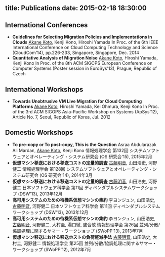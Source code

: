 title: Publications
date: 2015-02-18 18:30:00
---
## International Conferences
* __Guidelines for Selecting Migration Policies and Implementations in Clouds__
<u>Akane Koto</u>, Kenji Kono, Hiroshi Yamada
In Proc. of the 6th IEEE International Conference on Cloud Computing Technology and Science (CloudCom&apos;14), pp.226-233, Singapore, Singapore, Dec. 2014
* __Quantitative Analysis of Migration Noise__
<u>Akane Koto</u>, Hiroshi Yamada, Kenji Kono
In Proc. of the 8th ACM SIGOPS European Conference on Computer Systems (Poster session in EuroSys&apos;13), Prague, Republic of Czech

## International Workshops
* __Towards Unobtrusive VM Live Migration for Cloud Computing Platforms__
<u>Akane Koto</u>, Hiroshi Yamada, Kei Ohmura, Kenji Kono
In Proc. of the 3rd ACM SIGOPS Asia-Pacific Workshop on Systems (ApSys&apos;12), Article No. 7, Seoul, Republic of Korea, Jul. 2012

## Domestic Workshops
* __To pre-copy or To post-copy, This is the Question__
Asraa Abdularazak Ali Mardan, <u>Akane Koto</u>, Kenji Kono
情報処理学会 第132回 システムソフトウェアとオペレーティング・システム研究会 (OS 研究会&apos;15), 2015年2月
* __仮想マシン移送における移送コストの定量的調査__
<u>古藤明音</u>, 山田浩史, 河野健二
情報処理学会 第128回 システムソフトウェアとオペレーティング・システム研究会 (OS 研究会&apos;14), 2014年3月
* __仮想マシン移送における移送コストの定量的調査__
<u>古藤明音</u>, 山田浩史, 河野健二
日本ソフトウェア科学会 第11回 ディペンダブルシステムワークショップ (DSW&apos;13), 2013年12月
* __高可用システムのための待機系仮想マシンの集約__
李ヨンジュン, 山田浩史, <u>古藤明音</u>, 河野健二
日本ソフトウェア科学会 第11回 ディペンダブルシステムワークショップ (DSW&apos;13), 2013年12月
* __高可用システムのための待機系仮想マシンの集約__
李ヨンジュン, 山田浩史, <u>古藤明音</u>, 河野健二, 大村圭, 湯口徹, 盛合敏
情報処理学会 第26回 並列/分散/協調処理に関するサマー・ワークショップ (SWoPP&apos;13), 2013年7月
* __仮想マシン移送における移送ホストの負荷軽減手法__
<u>古藤明音</u>, 山田浩史, 大村圭, 河野健二
情報処理学会 第25回 並列/分散/協調処理に関するサマー・ワークショップ (SWoPP&apos;12), 2012年7月
